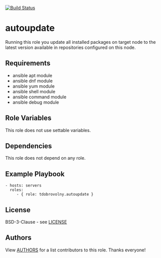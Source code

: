 [![Build Status](https://travis-ci.org/tdobrovolny/ansible-role-autoupdate.svg?branch=master)](https://travis-ci.org/tdobrovolny/ansible-role-autoupdate)

autoupdate
==========

Running this role you update all installed packages on target node to the latest version available in repositories configured on this node.

Requirements
------------

 - ansible apt module
 - ansible dnf module
 - ansible yum module
 - ansible shell module
 - ansible command module
 - ansible debug module

Role Variables
--------------

This role does not use settable variables.

Dependencies
------------

This role does not depend on any role.

Example Playbook
----------------

    - hosts: servers
      roles:
         - { role: tdobrovolny.autoupdate }

License
-------

BSD-3-Clause - see [LICENSE](./LICENSE.txt)

Authors
-------

View [AUTHORS](./AUTHORS.txt) for a list contributors to this role. Thanks everyone!
